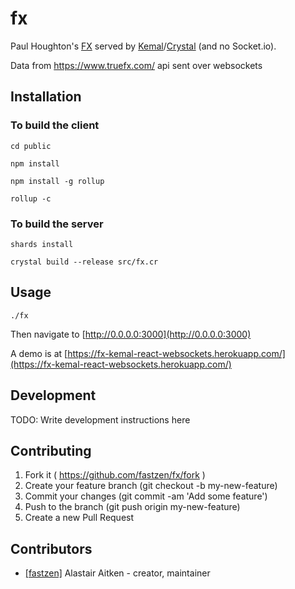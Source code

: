 # fx

Paul Houghton's [FX](https://github.com/paulhoughton/fx) served by [Kemal](http://kemalcr.com/)/[Crystal](https://crystal-lang.org/) (and no Socket.io). 

Data from https://www.truefx.com/ api sent over websockets

## Installation

### To build the client

`cd public`

`npm install`

`npm install -g rollup`

`rollup -c`

### To build the server

`shards install`

`crystal build --release src/fx.cr`

## Usage

`./fx`

Then navigate to [http://0.0.0.0:3000](http://0.0.0.0:3000)

A demo is at [https://fx-kemal-react-websockets.herokuapp.com/](https://fx-kemal-react-websockets.herokuapp.com/)

## Development

TODO: Write development instructions here

## Contributing

1. Fork it ( https://github.com/fastzen/fx/fork )
2. Create your feature branch (git checkout -b my-new-feature)
3. Commit your changes (git commit -am 'Add some feature')
4. Push to the branch (git push origin my-new-feature)
5. Create a new Pull Request

## Contributors

- [[fastzen]](https://github.com/[fastzen]) Alastair Aitken - creator, maintainer
